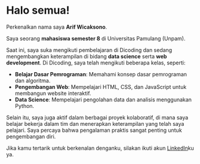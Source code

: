 # Halo semua!

Perkenalkan nama saya **Arif Wicaksono**.

Saya seorang **mahasiswa semester 8** di Universitas Pamulang (Unpam).

Saat ini, saya suka mengikuti pembelajaran di Dicoding dan sedang mengembangkan keterampilan di bidang **data science** serta **web development**. Di Dicoding, saya telah mengikuti beberapa kelas, seperti:

- **Belajar Dasar Pemrograman**: Memahami konsep dasar pemrograman dan algoritma.
- **Pengembangan Web**: Mempelajari HTML, CSS, dan JavaScript untuk membangun website interaktif.
- **Data Science**: Mempelajari pengolahan data dan analisis menggunakan Python.

Selain itu, saya juga aktif dalam berbagai proyek kolaboratif, di mana saya belajar bekerja dalam tim dan menerapkan keterampilan yang telah saya pelajari. Saya percaya bahwa pengalaman praktis sangat penting untuk pengembangan diri.

Jika kamu tertarik untuk berkenalan denganku, silakan ikuti akun [LinkedIn](https://www.linkedin.com/in/arifwcksn26)ku ya.
